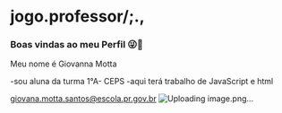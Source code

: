 # jogo.professor/;., 
### Boas vindas ao meu Perfil 😜🤟     
Meu nome é Giovanna Motta

-sou aluna da turma 1°A- CEPS
-aqui terá trabalho de JavaScript e html

giovana.motta.santos@escola.pr.gov.br
![Uploading image.png…]()

